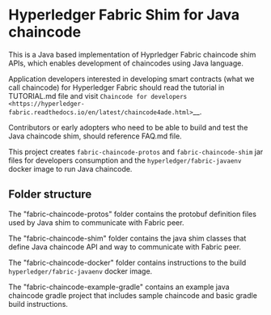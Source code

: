 # Hyperledger Fabric Shim for Java chaincode

This is a Java based implementation of Hyprledger Fabric chaincode shim APIs, which enables development of chaincodes using Java language.

Application developers interested in developing smart contracts (what we call chaincode) for Hyperledger Fabric should
read the tutorial in TUTORIAL.md file and visit
`Chaincode for developers <https://hyperledger-fabric.readthedocs.io/en/latest/chaincode4ade.html>`__.

Contributors or early adopters who need to be able to build and test the Java chaincode shim, should reference FAQ.md file.

This project creates `fabric-chaincode-protos` and `fabric-chaincode-shim` jar
files for developers consumption and the `hyperledger/fabric-javaenv` docker image
to run Java chaincode.

## Folder structure

The "fabric-chaincode-protos" folder contains the protobuf definition files used by
Java shim to communicate with Fabric peer.

The "fabric-chaincode-shim" folder contains the java shim classes that define Java
chaincode API and way to communicate with Fabric peer.

The "fabric-chaincode-docker" folder contains instructions to the build
`hyperledger/fabric-javaenv` docker image.

The "fabric-chaincode-example-gradle" contains an example java chaincode gradle
project that includes sample chaincode and basic gradle build instructions.
